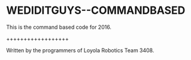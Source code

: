 # WEDIDITGUYS--COMMANDBASED

This is the command based code for 2016.

++++++++++++++++++

Written by the programmers of Loyola Robotics Team 3408.